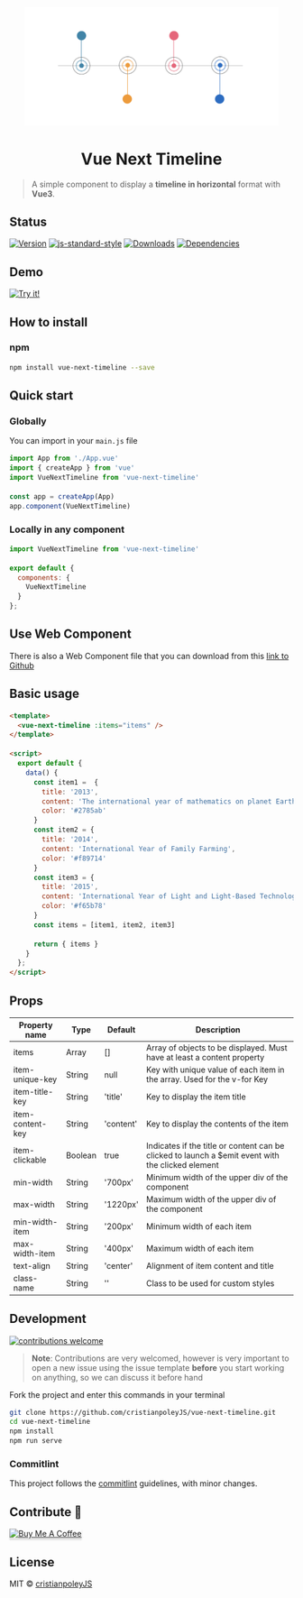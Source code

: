 <div align="center">
  <img src="./.github/logo.png" width="450px">
  <h1>Vue Next Timeline</h1>
</div>

> A simple component to display a __timeline in horizontal__ format with __Vue3__.

## Status

[![Version](https://img.shields.io/npm/v/vue-next-timeline.svg)](https://github.com/cristianpoleyJS/vue-next-timeline/)
[![js-standard-style](https://img.shields.io/badge/code%20style-standard-brightgreen.svg)](http://standardjs.com/)
[![Downloads](https://img.shields.io/npm/dt/vue-next-timeline.svg)](https://github.com/cristianpoleyJS/vue-next-timeline/)
[![Dependencies](https://img.shields.io/david/cristianpoleyjs/vue-next-timeline)](https://github.com/cristianpoleyJS/vue-next-timeline/)

## Demo

[![Try it!](https://codesandbox.io/static/img/play-codesandbox.svg)](https://codesandbox.io/s/gracious-pascal-re2el)

## How to install

### npm

```bash
npm install vue-next-timeline --save
```

## Quick start

### Globally

You can import in your `main.js` file

```js
import App from './App.vue'
import { createApp } from 'vue'
import VueNextTimeline from 'vue-next-timeline'

const app = createApp(App)
app.component(VueNextTimeline)
```

### Locally in any component

```js
import VueNextTimeline from 'vue-next-timeline'

export default {
  components: {
    VueNextTimeline
  }
};
```

## Use Web Component

There is also a Web Component file that you can download from this [link to Github](https://github.com/cristianpoleyJS/vue-next-timeline/blob/master/vue-next-timeline-wc.js)

## Basic usage

```html
<template>
  <vue-next-timeline :items="items" />
</template>

<script>
  export default {
    data() {
      const item1 =  {
        title: '2013',
        content: 'The international year of mathematics on planet Earth. The international year of mathematics on planet Earth',
        color: '#2785ab'
      }
      const item2 = {
        title: '2014',
        content: 'International Year of Family Farming',
        color: '#f89714'
      }
      const item3 = {
        title: '2015',
        content: 'International Year of Light and Light-Based Technologies',
        color: '#f65b78'
      }
      const items = [item1, item2, item3]

      return { items }
    }
  };
</script>
```

## Props

| Property name       |    Type |  Default  | Description                                                                                    |
| ------------------------------ | ---------- | --------- | -------------------------------------------------------- |
| items                         |   Array |   []    | Array of objects to be displayed. Must have at least a content property
| item-unique-key         |   String |   null        | Key with unique value of each item in the array. Used for the v-for Key |
| item-title-key               |   String |   'title'    | Key to display the item title                       |
| item-content-key               |   String |   'content'    | Key to display the contents of the item                    |
| item-clickable       | Boolean |    true     | Indicates if the title or content can be clicked to launch a $emit event with the clicked element |
| min-width       | String |    '700px'     | Minimum width of the upper div of the component |
| max-width       | String |    '1220px'     | Maximum width of the upper div of the component |
| min-width-item       | String |    '200px'     | Minimum width of each item |
| max-width-item       | String |    '400px'     | Maximum width of each item |
| text-align       | String |   'center'     | Alignment of item content and title |
| class-name       | String |   ''     | Class to be used for custom styles |

## Development

[![contributions welcome](https://img.shields.io/badge/contributions-welcome-brightgreen.svg?style=flat)](https://github.com/cristianpoleyJS/vue-next-timeline/issues)

> **Note**: Contributions are very welcomed, however is very important to open a new issue using the issue template **before** you start working on anything, so we can discuss it before hand

Fork the project and enter this commands in your terminal

```sh
git clone https://github.com/cristianpoleyJS/vue-next-timeline.git
cd vue-next-timeline
npm install
npm run serve
```

### Commitlint

This project follows the [commitlint](https://github.com/conventional-changelog/commitlint) guidelines, with minor changes.

## Contribute 🍺

<a href="https://www.buymeacoffee.com/cristianpoley" target="_blank"><img src="https://www.buymeacoffee.com/assets/img/custom_images/orange_img.png" alt="Buy Me A Coffee" style="height: 41px !important;width: 174px !important;box-shadow: 0px 3px 2px 0px rgba(190, 190, 190, 0.5) !important;-webkit-box-shadow: 0px 3px 2px 0px rgba(190, 190, 190, 0.5) !important;" ></a>

## License

MIT © [cristianpoleyJS](https://github.com/cristianpoleyJS/vue-next-timeline/blob/master/LICENSE)
